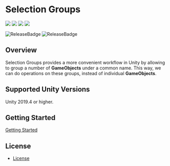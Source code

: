 # Selection Groups

[![](https://badge-proxy.cds.internal.unity3d.com/fb136fc0-1940-40a8-9057-83638eb23bcd)](https://badges.cds.internal.unity3d.com/packages/com.unity.selection-groups/build-info?branch=dev&testWorkflow=package-isolation)
[![](https://badge-proxy.cds.internal.unity3d.com/0ff3d77d-0f47-4e16-857c-ed03a771eac9)](https://badges.cds.internal.unity3d.com/packages/com.unity.selection-groups/dependencies-info?branch=dev&testWorkflow=updated-dependencies)
[![](https://badge-proxy.cds.internal.unity3d.com/6ceae590-64e1-4ce2-8dcc-19fc43bc36cd)](https://badges.cds.internal.unity3d.com/packages/com.unity.selection-groups/dependants-info)
[![](https://badge-proxy.cds.internal.unity3d.com/cdc9e3fa-0c73-4067-9fca-3346a8d737c2)](https://badges.cds.internal.unity3d.com/packages/com.unity.selection-groups/warnings-info?branch=dev)

![ReleaseBadge](https://badge-proxy.cds.internal.unity3d.com/239fe9e2-44d2-4379-81a6-d94bdcc74ffe)
![ReleaseBadge](https://badge-proxy.cds.internal.unity3d.com/d907b255-39d5-4c3b-9b05-a319082806dd)

## Overview

Selection Groups provides a more convenient workflow in Unity by 
allowing to group a number of **GameObjects** under a common name.
This way, we can do operations on these groups, 
instead of individual **GameObjects**.

## Supported Unity Versions 

Unity 2019.4 or higher.

## Getting Started

[Getting Started](Documentation~/index.md#getting-started)


## License
- [License](LICENSE.md)
